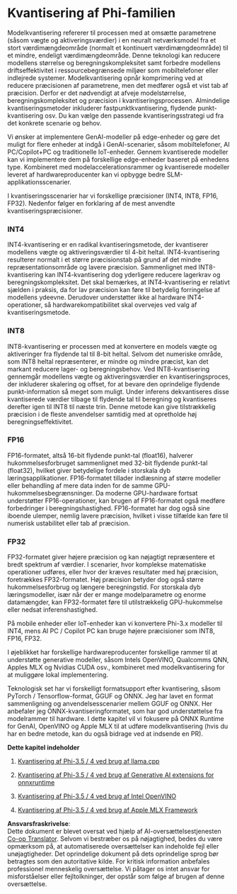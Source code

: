 <!--
CO_OP_TRANSLATOR_METADATA:
{
  "original_hash": "d658062de70b131ef4c0bff69b5fc70e",
  "translation_date": "2025-07-16T21:47:25+00:00",
  "source_file": "md/01.Introduction/04/QuantifyingPhi.md",
  "language_code": "da"
}
-->
# **Kvantisering af Phi-familien**

Modelkvantisering refererer til processen med at omsætte parametrene (såsom vægte og aktiveringsværdier) i en neuralt netværksmodel fra et stort værdimængdeområde (normalt et kontinuert værdimængdeområde) til et mindre, endeligt værdimængdeområde. Denne teknologi kan reducere modellens størrelse og beregningskompleksitet samt forbedre modellens driftseffektivitet i ressourcebegrænsede miljøer som mobiltelefoner eller indlejrede systemer. Modelkvantisering opnår komprimering ved at reducere præcisionen af parametrene, men det medfører også et vist tab af præcision. Derfor er det nødvendigt at afveje modelstørrelse, beregningskompleksitet og præcision i kvantiseringsprocessen. Almindelige kvantiseringsmetoder inkluderer fastpunktkvantisering, flydende punkt-kvantisering osv. Du kan vælge den passende kvantiseringsstrategi ud fra det konkrete scenarie og behov.

Vi ønsker at implementere GenAI-modeller på edge-enheder og gøre det muligt for flere enheder at indgå i GenAI-scenarier, såsom mobiltelefoner, AI PC/Copilot+PC og traditionelle IoT-enheder. Gennem kvantiserede modeller kan vi implementere dem på forskellige edge-enheder baseret på enhedens type. Kombineret med modelaccelerationsrammer og kvantiserede modeller leveret af hardwareproducenter kan vi opbygge bedre SLM-applikationsscenarier.

I kvantiseringsscenarier har vi forskellige præcisioner (INT4, INT8, FP16, FP32). Nedenfor følger en forklaring af de mest anvendte kvantiseringspræcisioner.

### **INT4**

INT4-kvantisering er en radikal kvantiseringsmetode, der kvantiserer modellens vægte og aktiveringsværdier til 4-bit heltal. INT4-kvantisering resulterer normalt i et større præcisionstab på grund af det mindre repræsentationsområde og lavere præcision. Sammenlignet med INT8-kvantisering kan INT4-kvantisering dog yderligere reducere lagerkrav og beregningskompleksitet. Det skal bemærkes, at INT4-kvantisering er relativt sjælden i praksis, da for lav præcision kan føre til betydelig forringelse af modellens ydeevne. Derudover understøtter ikke al hardware INT4-operationer, så hardwarekompatibilitet skal overvejes ved valg af kvantiseringsmetode.

### **INT8**

INT8-kvantisering er processen med at konvertere en models vægte og aktiveringer fra flydende tal til 8-bit heltal. Selvom det numeriske område, som INT8 heltal repræsenterer, er mindre og mindre præcist, kan det markant reducere lager- og beregningsbehov. Ved INT8-kvantisering gennemgår modellens vægte og aktiveringsværdier en kvantiseringsproces, der inkluderer skalering og offset, for at bevare den oprindelige flydende punkt-information så meget som muligt. Under inferens dekvantiseres disse kvantiserede værdier tilbage til flydende tal til beregning og kvantiseres derefter igen til INT8 til næste trin. Denne metode kan give tilstrækkelig præcision i de fleste anvendelser samtidig med at opretholde høj beregningseffektivitet.

### **FP16**

FP16-formatet, altså 16-bit flydende punkt-tal (float16), halverer hukommelsesforbruget sammenlignet med 32-bit flydende punkt-tal (float32), hvilket giver betydelige fordele i storskala dyb læringsapplikationer. FP16-formatet tillader indlæsning af større modeller eller behandling af mere data inden for de samme GPU-hukommelsesbegrænsninger. Da moderne GPU-hardware fortsat understøtter FP16-operationer, kan brugen af FP16-formatet også medføre forbedringer i beregningshastighed. FP16-formatet har dog også sine iboende ulemper, nemlig lavere præcision, hvilket i visse tilfælde kan føre til numerisk ustabilitet eller tab af præcision.

### **FP32**

FP32-formatet giver højere præcision og kan nøjagtigt repræsentere et bredt spektrum af værdier. I scenarier, hvor komplekse matematiske operationer udføres, eller hvor der kræves resultater med høj præcision, foretrækkes FP32-formatet. Høj præcision betyder dog også større hukommelsesforbrug og længere beregningstid. For storskala dyb læringsmodeller, især når der er mange modelparametre og enorme datamængder, kan FP32-formatet føre til utilstrækkelig GPU-hukommelse eller nedsat inferenshastighed.

På mobile enheder eller IoT-enheder kan vi konvertere Phi-3.x modeller til INT4, mens AI PC / Copilot PC kan bruge højere præcisioner som INT8, FP16, FP32.

I øjeblikket har forskellige hardwareproducenter forskellige rammer til at understøtte generative modeller, såsom Intels OpenVINO, Qualcomms QNN, Apples MLX og Nvidias CUDA osv., kombineret med modelkvantisering for at muliggøre lokal implementering.

Teknologisk set har vi forskelligt formatsupport efter kvantisering, såsom PyTorch / Tensorflow-format, GGUF og ONNX. Jeg har lavet en format sammenligning og anvendelsesscenarier mellem GGUF og ONNX. Her anbefaler jeg ONNX-kvantiseringformatet, som har god understøttelse fra modelrammer til hardware. I dette kapitel vil vi fokusere på ONNX Runtime for GenAI, OpenVINO og Apple MLX til at udføre modelkvantisering (hvis du har en bedre metode, kan du også bidrage ved at indsende en PR).

**Dette kapitel indeholder**

1. [Kvantisering af Phi-3.5 / 4 ved brug af llama.cpp](./UsingLlamacppQuantifyingPhi.md)

2. [Kvantisering af Phi-3.5 / 4 ved brug af Generative AI extensions for onnxruntime](./UsingORTGenAIQuantifyingPhi.md)

3. [Kvantisering af Phi-3.5 / 4 ved brug af Intel OpenVINO](./UsingIntelOpenVINOQuantifyingPhi.md)

4. [Kvantisering af Phi-3.5 / 4 ved brug af Apple MLX Framework](./UsingAppleMLXQuantifyingPhi.md)

**Ansvarsfraskrivelse**:  
Dette dokument er blevet oversat ved hjælp af AI-oversættelsestjenesten [Co-op Translator](https://github.com/Azure/co-op-translator). Selvom vi bestræber os på nøjagtighed, bedes du være opmærksom på, at automatiserede oversættelser kan indeholde fejl eller unøjagtigheder. Det oprindelige dokument på dets oprindelige sprog bør betragtes som den autoritative kilde. For kritisk information anbefales professionel menneskelig oversættelse. Vi påtager os intet ansvar for misforståelser eller fejltolkninger, der opstår som følge af brugen af denne oversættelse.